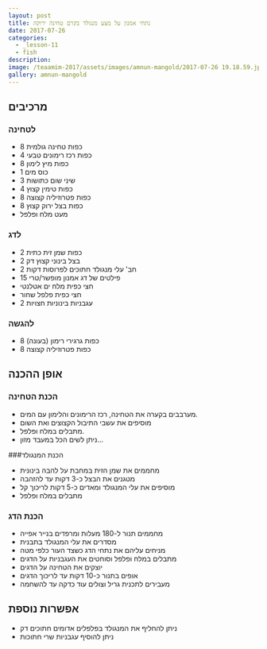 ```yaml
---
layout: post
title: נתחי אמנון על מצע מנגולד בקרם טחינה ירוקה
date: 2017-07-26
categories:
  - _lesson-11
  - fish
description: 
image: /teaamim-2017/assets/images/amnun-mangold/2017-07-26 19.18.59.jpg
gallery: amnun-mangold
---
```


## מרכיבים

### לטחינה

- 8 כפות טחינה גולמית
- 4 כפות רכז רימונים טבעי
- 8 כפות מיץ לימון
- 1 כוס מים
- 3 שיני שום כתושות
- 4 כפות טימין קצוץ
- 8 כפות פטרוזיליה קצוצה
- 8 כפות בצל ירוק קצוץ
- מעט מלח ופלפל

### לדג

- 2 כפות שמן זית כתית
- 2 בצל בינוני קצוץ דק
- 2 חב' עלי מנגולד חתוכים לפרוסות דקות
- 15 פילטים של דג אמנון מופשר/טרי
- חצי כפית מלח ים אטלנטי
- חצי כפית פלפל שחור
- 2 עגבניות בינוניות חצויות

### להגשה
- 8 כפות גרגירי רימון (בעונה)
- 8 כפות פטרוזיליה קצוצה


## אופן ההכנה

### הכנת הטחינה
- מערבבים בקערה את הטחינה, רכז הרימונים והלימון עם המים.
- מוסיפים את עשבי התיבול הקצוצים ואת השום
- מתבלים במלח ופלפל.
- ניתן לשים הכל במעבד מזון...

###הכנת המנגולד
- מחממים את שמן הזית במחבת על להבה בינונית
- מטגנים את הבצל כ-3 דקות עד להזהבה
- מוסיפים את עלי המנגולד ומאדים כ-5 דקות לריכוך קל
- מתבלים במלח ופלפל

### הכנת הדג
- מחממים תנור ל-180 מעלות ומרפדים בנייר אפייה
- מסדרים את עלי המנגולד בתבנית
- מניחים עליהם את נתחי הדג כשצד העור כלפי מטה
- מתבלים במלח ופלפל וסוחטים את העגבניות על הדגים
- יוצקים את הטחינה על הדגים
- אופים בתנור כ-10 דקות עד לריכוך הדגים
- מעבירים לתכנית גריל וצולים עוד כדקה עד להשחמה

## אפשרות נוספת
- ניתן להחליף את המנגולד בפלפלים אדומים חתוכים דק
- ניתן להוסיף עגבניות שרי חתוכות
